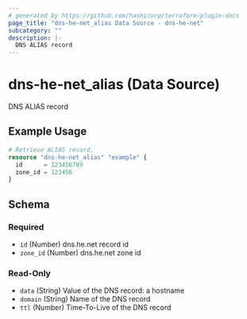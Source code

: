 ```yaml
---
# generated by https://github.com/hashicorp/terraform-plugin-docs
page_title: "dns-he-net_alias Data Source - dns-he-net"
subcategory: ""
description: |-
  DNS ALIAS record
---
```


# dns-he-net_alias (Data Source)

DNS ALIAS record

## Example Usage

```terraform
# Retrieve ALIAS record.
resource "dns-he-net_alias" "example" {
  id      = 123456789
  zone_id = 123456
}
```

<!-- schema generated by tfplugindocs -->
## Schema

### Required

- `id` (Number) dns.he.net record id
- `zone_id` (Number) dns.he.net zone id

### Read-Only

- `data` (String) Value of the DNS record: a hostname
- `domain` (String) Name of the DNS record
- `ttl` (Number) Time-To-Live of the DNS record
